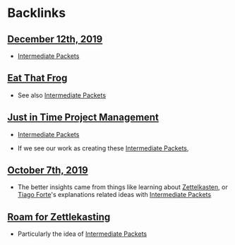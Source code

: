 
# Backlinks
## [December 12th, 2019](<December 12th, 2019.md>)
- [Intermediate Packets](<Intermediate Packets.md>)

## [Eat That Frog](<Eat That Frog.md>)
- See also [Intermediate Packets](<Intermediate Packets.md>)

## [Just in Time Project Management](<Just in Time Project Management.md>)
- [Intermediate Packets](<Intermediate Packets.md>)

- If we see our work as creating these [Intermediate Packets](<Intermediate Packets.md>),

## [October 7th, 2019](<October 7th, 2019.md>)
- The better insights came from things like learning about [Zettelkasten](<Zettelkasten.md>), or [Tiago Forte](<Tiago Forte.md>)'s explanations related ideas with [Intermediate Packets](<Intermediate Packets.md>)

## [Roam for Zettlekasting](<Roam for Zettlekasting.md>)
- Particularly the idea of [Intermediate Packets](<Intermediate Packets.md>)

